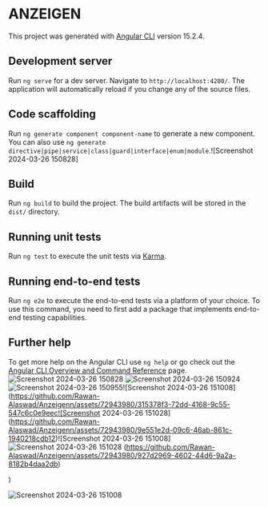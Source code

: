 # ANZEIGEN

This project was generated with [Angular CLI](https://github.com/angular/angular-cli) version 15.2.4.

## Development server

Run `ng serve` for a dev server. Navigate to `http://localhost:4200/`. The application will automatically reload if you change any of the source files.

## Code scaffolding

Run `ng generate component component-name` to generate a new component. You can also use `ng generate directive|pipe|service|class|guard|interface|enum|module`.![Screenshot 2024-03-26 150828]

## Build

Run `ng build` to build the project. The build artifacts will be stored in the `dist/` directory.

## Running unit tests

Run `ng test` to execute the unit tests via [Karma](https://karma-runner.github.io).

## Running end-to-end tests

Run `ng e2e` to execute the end-to-end tests via a platform of your choice. To use this command, you need to first add a package that implements end-to-end testing capabilities.

## Further help

To get more help on the Angular CLI use `ng help` or go check out the [Angular CLI Overview and Command Reference](https://angular.io/cli) page.![Screenshot 2024-03-26 150828](https://github.com/Rawan-Alaswad/Anzeigenn/assets/72943980/8466eddf-7c93-457e-888c-3ff68da1d621)
![Screenshot 2024-03-26 150924](https://github.com/Rawan-Alaswad/Anzeigenn/assets/72943980/8cb7932c-4642-44f8-a4cd-7b072ad13af9)
![Screenshot 2024-03-26 150955](https://github.com/Rawan-Alaswad/Anzeigenn/assets/72943980/a06455f7-cf9b-41b2-9709-a3cf4f32f466)![Screenshot 2024-03-26 151008](https://github.com/Rawan-Alaswad/Anzeigenn/assets/72943980/315378f3-72dd-4168-9c55-547c6c0e9eec![Screenshot 2024-03-26 151028](https://github.com/Rawan-Alaswad/Anzeigenn/assets/72943980/9e551e2d-09c6-46ab-861c-1940218cdb12)![Screenshot 2024-03-26 151008]![Screenshot 2024-03-26 151028](https://github.com/Rawan-Alaswad/Anzeigenn/assets/72943980/33302a97-6aad-42fc-806e-bd106e6b7c4b)
(https://github.com/Rawan-Alaswad/Anzeigenn/assets/72943980/927d2969-4602-44d6-9a2a-8182b4daa2db)

)

![Screenshot 2024-03-26 151008](https://github.com/Rawan-Alaswad/Anzeigenn/assets/72943980/fb278136-e143-4bc0-9640-d317de92ed64)

